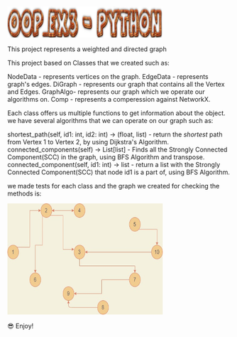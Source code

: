 <img src="/Pictures/OOP_EX3 Python.jpeg" height="70" width="350" >

This project represents a weighted and directed graph

This project based on Classes that we created such as:

NodeData - represents vertices on the graph.
EdgeData - represents graph's edges.
DiGraph - represents our graph that contains all the Vertex and Edges.
GraphAlgo- represents our graph which we operate our algorithms on.
Comp - represents a comperession against NetworkX.

Each class offers us multiple functions to get information about the object.
we have several algorithms that we can operate on our graph such as:

shortest_path(self, id1: int, id2: int) -> (float, list) - return the *shortest* path from Vertex 1 to Vertex 2,
by using Dijkstra's Algorithm.
connected_components(self) -> List[list] - Finds all the Strongly Connected Component(SCC) in the graph,
using BFS Algorithm and transpose.
connected_component(self, id1: int) -> list - return a list with the Strongly Connected Component(SCC) that node id1 is a part of,
using BFS Algorithm.

we made tests for each class and the graph we created for checking the methods is:

<img src="/Pictures/create_graph.jpeg" height="250" width="350" >
 
 
 😎 Enjoy!
